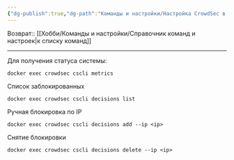 ```yaml
---
{"dg-publish":true,"dg-path":"Команды и настройки/Настройка CrowdSec в докере.md","permalink":"/komandy-i-nastrojki/nastrojka-crowd-sec-v-dokere/","updated":"2024-09-03T16:04:09+03:00"}
---
```


Возврат:: [[Хобби/Команды и настройки/Справочник команд и настроек\|к списку команд]]

---

Для получения статуса системы:
```shell
docker exec crowdsec cscli metrics
```

Список заблокированных
```shell
docker exec crowdsec cscli decisions list
```

Ручная блокировка по IP
```shell
docker exec crowdsec cscli decisions add --ip <ip>
```

Снятие блокировки
```shell
docker exec crowdsec cscli decisions delete --ip <ip>
```